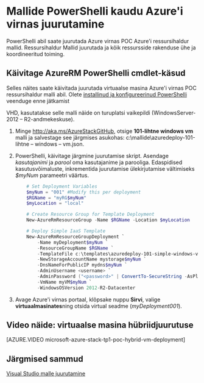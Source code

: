 <properties
    pageTitle="Mallide PowerShelliga Azure'i virnas juurutamine | Microsoft Azure'i"
    description="Saate teada, kuidas juurutamine virtuaalse masina ressursihaldur Mall ja PowerShelli abil."
    services="azure-stack"
    documentationCenter=""
    authors="heathl17"
    manager="byronr"
    editor=""/>

<tags
    ms.service="azure-stack"
    ms.workload="na"
    ms.tgt_pltfrm="na"
    ms.devlang="na"
    ms.topic="article"
    ms.date="10/10/2016"
    ms.author="helaw"/>

# <a name="deploy-templates-in-azure-stack-using-powershell"></a>Mallide PowerShelli kaudu Azure'i virnas juurutamine

PowerShelli abil saate juurutada Azure virnas POC Azure'i ressursihaldur mallid.  Ressursihaldur Mallid juurutada ja kõik ressursside rakenduse ühe ja koordineeritud toiming.

## <a name="run-azurerm-powershell-cmdlets"></a>Käivitage AzureRM PowerShelli cmdlet-käsud

Selles näites saate käivitada juurutada virtuaalse masina Azure'i virnas POC ressursihaldur malli abil.  Olete [installinud ja konfigureerinud PowerShelli](azure-stack-connect-powershell.md) veenduge enne jätkamist  

VHD, kasutatakse selle malli näide on turuplatsi vaikepildi (WindowsServer-2012 – R2-andmekeskuse).

1.  Minge <http://aka.ms/AzureStackGitHub>, otsige **101-lihtne windows vm** malli ja salvestage see järgmises asukohas: c:\\mallide\\azuredeploy-101-lihtne – windows – vm.json.

2.  PowerShelli, käivitage järgmine juurutamise skript. Asendage *kasutajanimi* ja *parool* oma kasutajanime ja parooliga. Edaspidised kasutusvõimaluste, inkrementida juurutamise ülekirjutamise vältimiseks *$myNum* parameetri väärtus.

    ```PowerShell
        # Set Deployment Variables
        $myNum = "001" #Modify this per deployment
        $RGName = "myRG$myNum"
        $myLocation = "local"

        # Create Resource Group for Template Deployment
        New-AzureRmResourceGroup -Name $RGName -Location $myLocation

        # Deploy Simple IaaS Template
        New-AzureRmResourceGroupDeployment `
            -Name myDeployment$myNum `
            -ResourceGroupName $RGName `
            -TemplateFile c:\templates\azuredeploy-101-simple-windows-vm.json `
            -NewStorageAccountName mystorage$myNum `
            -DnsNameForPublicIP mydns$myNum `
            -AdminUsername <username> `
            -AdminPassword ("<password>" | ConvertTo-SecureString -AsPlainText -Force) `
            -VmName myVM$myNum `
            -WindowsOSVersion 2012-R2-Datacenter
    ```

3.  Avage Azure'i virnas portaal, klõpsake nuppu **Sirvi**, valige **virtuaalmasinates**ning otsida virtual seadme (*myDeployment001*).

## <a name="video-example-hybrid-virtual-machine-deployment"></a>Video näide: virtuaalse masina hübriidjuurutuse

[AZURE.VIDEO microsoft-azure-stack-tp1-poc-hybrid-vm-deployment]

## <a name="next-steps"></a>Järgmised sammud

[Visual Studio malle juurutamine](azure-stack-deploy-template-visual-studio.md)
